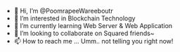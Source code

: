 - 👋 Hi, I’m @PoomrapeeWareeboutr
- 👀 I’m interested in Blockchain Technology
- 🌱 I’m currently learning Web Server & Web Application
- 💞️ I’m looking to collaborate on Squared friends~
- 📫 How to reach me ... Umm.. not telling you right now!

<!---
PoomrapeeWareeboutr/PoomrapeeWareeboutr is a ✨ special ✨ repository because its `README.md` (this file) appears on your GitHub profile.
You can click the Preview link to take a look at your changes.
--->
